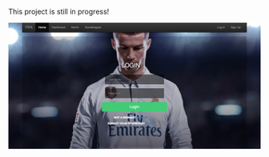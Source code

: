 This project is still in progress!

![Alt text](/serverlessWebsite/images/dashSample1.jpg?raw=true "Sample")